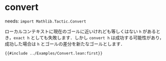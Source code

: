 # convert

needs: `import Mathlib.Tactic.Convert`

ローカルコンテキストに現在のゴールに近いけれども等しくはない `h` があるとき，`exact h` としても失敗します．しかし `convert h` は成功する可能性があり，成功した場合は `h` とゴールの差分を新たなゴールとします．

```lean
{{#include ../Examples/Convert.lean:first}}
```